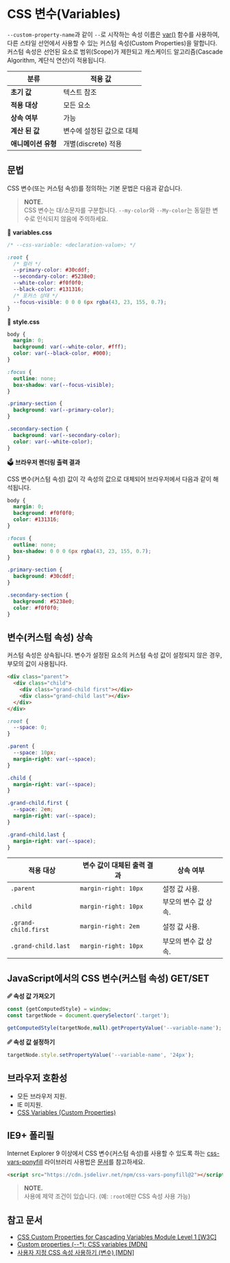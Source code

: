 # CSS 변수(Variables)

`--custom-property-name`과 같이 `--`로 시작하는 속성 이름은 [var()](https://developer.mozilla.org/ko/docs/Web/CSS/var) 함수를 사용하여, 다른 스타일 선언에서 사용할 수 있는 커스텀 속성(Custom Properties)을 말합니다.
커스텀 속성은 선언된 요소로 범위(Scope)가 제한되고 캐스케이드 알고리즘(Cascade Algorithm, 계단식 연산)이 적용됩니다.

분류 | 적용 값
--- | ---
**초기 값**	| 텍스트 참조
**적용 대상** | 모든 요소
**상속 여부** | 가능
**계산 된 값** | 변수에 설정된 값으로 대체
**애니메이션 유형** |	개별(discrete) 적용

## 문법

CSS 변수(또는 커스텀 속성)를 정의하는 기본 문법은 다음과 같습니다.

> <b>NOTE.</b><br>
> CSS 변수는 대/소문자를 구분합니다. `--my-color`와 `--My-color`는 동일한 변수로 인식되지 않음에 주의하세요.


📄 **variables.css**

```css
/* --css-variable: <declaration-value>; */

:root {
  /* 컬러 */
  --primary-color: #30cddf;
  --secondary-color: #5238e0;
  --white-color: #f0f0f0;
  --black-color: #131316;
  /* 포커스 상태 */
  --focus-visible: 0 0 0 6px rgba(43, 23, 155, 0.7);
}
```

📄 **style.css**

```css
body {
  margin: 0;
  background: var(--white-color, #fff);
  color: var(--black-color, #000);
}

:focus {
  outline: none;
  box-shadow: var(--focus-visible);
}

.primary-section {
  background: var(--primary-color);
}

.secondary-section {
  background: var(--secondary-color);
  color: var(--white-color);
}
```

🗳 **브라우저 렌더링 출력 결과**

CSS 변수(커스텀 속성) 값이 각 속성의 값으로 대체되어 브라우저에서 다음과 같이 해석됩니다.

```css
body {
  margin: 0;
  background: #f0f0f0;
  color: #131316;
}

:focus {
  outline: none;
  box-shadow: 0 0 0 6px rgba(43, 23, 155, 0.7);
}

.primary-section {
  background: #30cddf;
}

.secondary-section {
  background: #5238e0;
  color: #f0f0f0;
}
```

## 변수(커스텀 속성) 상속

커스텀 속성은 상속됩니다. 변수가 설정된 요소의 커스텀 속성 값이 설정되지 않은 경우, 부모의 값이 사용됩니다.

```html
<div class="parent">
  <div class="child">
    <div class="grand-child first"></div>
    <div class="grand-child last"></div>
  </div>
</div>
```

```css
:root {
  --space: 0;
}

.parent {
  --space: 10px;
  margin-right: var(--space);
}

.child {
  margin-right: var(--space);
}

.grand-child.first {
  --space: 2em;
  margin-right: var(--space);
}

.grand-child.last {
  margin-right: var(--space);
}
```

적용 대상 | 변수 값이 대체된 출력 결과 | 상속 여부
--- | --- | ---
`.parent` | `margin-right: 10px` | 설정 값 사용.
`.child` | `margin-right: 10px` | 부모의 변수 값 상속.
`.grand-child.first` | `margin-right: 2em` | 설정 값 사용.
`.grand-child.last` | `margin-right: 10px` | 부모의 변수 값 상속.

## JavaScript에서의 CSS 변수(커스텀 속성) GET/SET

**␥ 속성 값 가져오기**

```js
const {getComputedStyle} = window;
const targetNode = document.querySelector('.target');

getComputedStyle(targetNode,null).getPropertyValue('--variable-name');
```

**␥ 속성 값 설정하기**

```js
targetNode.style.setPropertyValue('--variable-name', '24px');
```

## 브라우저 호환성

- 모든 브라우저 지원. 
- IE 미지원.
- [CSS Variables (Custom Properties)](https://caniuse.com/css-variables)

## IE9+ 폴리필

Internet Explorer 9 이상에서 CSS 변수(커스텀 속성)를 사용할 수 있도록 하는 [css-vars-ponyfill](https://github.com/jhildenbiddle/css-vars-ponyfill) 라이브러리 사용법은 [문서](https://jhildenbiddle.github.io/css-vars-ponyfill/)를 참고하세요. 

```html
<script src="https://cdn.jsdelivr.net/npm/css-vars-ponyfill@2"></script>
```

> <b>NOTE.</b><br>
> 사용에 제약 조건이 있습니다. (예: `:root`에만 CSS 속성 사용 가능)

## 참고 문서

- [CSS Custom Properties for Cascading Variables Module Level 1 [W3C]](https://www.w3.org/TR/css-variables-1)
- [Custom properties (--*): CSS variables [MDN]](https://developer.mozilla.org/en-US/docs/Web/CSS/--*)
- [사용자 지정 CSS 속성 사용하기 (변수) [MDN]](https://developer.mozilla.org/ko/docs/Web/CSS/Using_CSS_custom_properties)